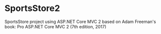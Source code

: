 # SportsStore2
SportsStore project using ASP.NET Core MVC 2
based on Adam Freeman's book: Pro ASP.NET Core MVC 2 (7th edition, 2017)
